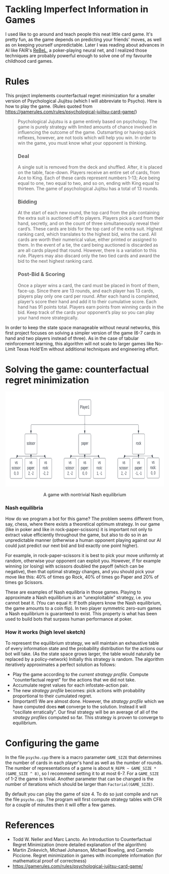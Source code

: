 # Tackling Imperfect Information in Games
I used like to go around and teach people this neat little card game. It's pretty fun, as the game depends on predicting your friends' moves, as well as on keeping yourself unpredictable. Later I was reading about advances in AI like FAIR's [ReBeL](https://ai.facebook.com/blog/rebel-a-general-game-playing-ai-bot-that-excels-at-poker-and-more/), a poker-playing neural net, and I realized those techniques are probably powerful enough to solve one of my favourite childhood card games.  

# Rules
This project implements counterfactual regret minimization for a smaller version of Psychological Jiujitsu (which I will abbreviate to Psycho). Here is how to play the game. (Rules quoted from https://gamerules.com/rules/psychological-jujitsu-card-game/)
> Psychological Jujutsu is a game entirely based on psychology. The game is purely strategy with limited amounts of chance involved in influencing the outcome of the game. Outsmarting or having quick reflexes, however, are not tools which will help you win. In order to win the game, you must know what your opponent is thinking.
> ### Deal
> A single suit is removed from the deck and shuffled. After, it is placed on the table, face-down. Players receive an entire set of cards, from Ace to King. Each of these cards represent numbers 1-13; Ace being equal to one, two equal to two, and so on, ending with King equal to thirteen.
The game of psychological Jujitsu has a total of 13 rounds.
> ### Bidding
> At the start of each new round, the top card from the pile containing the extra suit is auctioned off to players. Players pick a card from their hand, secretly, and on the count of three simultaneously reveal their card’s. These cards are bids for the top card of the extra suit. Highest ranking card, which translates to the highest bid, wins the card. All cards are worth their numerical value, either printed or assigned to them.
In the event of a tie, the card being auctioned is discarded as are all cards played that round.
However, there is a variation to this rule. Players may also discard only the two tied cards and award the bid to the next highest ranking card.
> ### Post-Bid & Scoring
> Once a player wins a card, the card must be placed in front of them, face-up.
Since there are 13 rounds, and each player has 13 cards, players play only one card per round.
After each hand is completed, player’s score their hand and add it to their cumulative score. Each hand has 91 points total. Players earn points from winning cards in the bid.
Keep track of the cards your opponent’s play so you can play your hand more strategically.

In order to keep the state space manageable without neural networks, this first project focuses on solving a simpler version of the game (6-7 cards in hand and two players instead of three). As in the case of tabular reinforcement learning, this algorithm will not scale to larger games like No-Limit Texas Hold'Em without additional techniques and engineering effort.

# Solving the game: counterfactual regret minimization

<p align="center">
<img src="https://raw.githubusercontent.com/filipion/counterfactual-regret-game/main/diagrams/Flowcharts.png" alt="Modified Rock-Paper-Scissors" style="height: 300px; width:900px;" />
</p>
<p align="center"> A game with nontrivial Nash equilibrium </p>

### Nash equilibria
How do we program a bot for this game? The problem seems different from, say, chess, where there exists a theoretical optimum strategy. In our game (like in poker and like in rock-paper-scissors) it is important not only to extract value efficiently throughout the game, but also to do so in an unpredictable manner (otherwise a human opponent playing against our AI could just predict our next bid and bid exactly one point higher).

For example, in rock-paper-scissors it is best to pick your move uniformly at random, otherwise your opponent can exploit you. However, if for example winning (or losing) with scissors doubled the payoff (which can be negative), then that optimal strategy changes, and you should pick your move like this: 40% of times go Rock, 40% of times go Paper and 20% of times go Scissors.

These are examples of Nash equilibria in those games. Playing to approximate a Nash equilibrium is an "unexploitable" strategy, i.e. you cannot beat it. (You can equal it: If both players know the Nash equilibrium, the game amounts to a coin flip). In two player symmetric zero-sum games a Nash equilibrium is guaranteed to exist. This property is what has been used to build bots that surpass human performance at poker.

### How it works (high level sketch)
To represent the equilibrium strategy, we will maintain an exhaustive table of every information state and the probability distribution for the actions our bot will take. (As the state space grows larger, the table would naturally be replaced by a policy-network) Initially this strategy is random. The algorithm iteratively approximates a perfect solution as follows:

* Play the game according to the *current strategy profile*. Compute "counterfactual regret" for the actions that we did not take.
* Accumulate regret values for each infostate-action pair.
* The new *strategy profile* becomes: pick actions with probability proportional to their cumulated regret.
* (Important!) We are almost done. However, the *strategy profile* which we have computed does **not** converge to the solution. Instead it will "oscillate erratically". Our final strategy will be an average of all of the *strategy profiles* computed so far. This strategy is proven to converge to equilibrium.


# Configuring the game
In the file `psycho.cpp` there is a macro parameter `GAME_SIZE` that determines the number of cards in each player's hand as well as the number of rounds. The number of representations of a game is about `N_REPR ~ GAME_SIZE * (GAME_SIZE ^ 8)`, so I recommend setting it to at most 6-7. For a `GAME_SIZE` of 1-2 the game is trivial. Another parameter that can be changed is the number of iterations which should be larger than `Factorial(GAME_SIZE)`.

By default you can play the game of size 4. To do so just compile and run the file `psycho.cpp`. The program will first compute strategy tables with CFR for a couple of minutes then it will offer a few games.

# References
- Todd W. Neller and Marc Lancto. An Introduction to Counterfactual Regret Minimization (more detailed explanation of the algorithm)
- Martin Zinkevich, Michael Johanson, Michael Bowling, and Carmelo Piccione. Regret minimization
in games with incomplete information (for mathematical proof of correctness)
- https://gamerules.com/rules/psychological-jujitsu-card-game/ 
